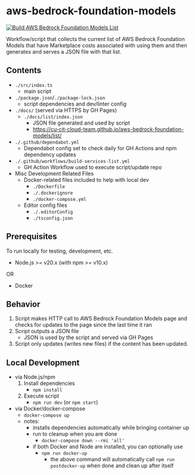 # aws-bedrock-foundation-models

[![Build AWS Bedrock Foundation Models List](https://github.com/cu-cit-cloud-team/aws-bedrock-foundation-models/actions/workflows/build-models-list.yml/badge.svg)](https://github.com/cu-cit-cloud-team/aws-bedrock-foundation-models/actions/workflows/build-models-list.yml)

Workflow/script that collects the current list of AWS Bedrock Foundation Models that have
Marketplace costs associated with using them and then generates and serves a JSON file
with that list.

## Contents

- `./src/index.ts`
  - main script
- `./package.json`/`./package-lock.json`
  - script dependencies and dev/linter config
- `./docs/` (served via HTTPS by GH Pages)
  - `./docs/list/index.json`
    - JSON file generated and used by script
    - <https://cu-cit-cloud-team.github.io/aws-bedrock-foundation-models/list/>
- `./.github/dependabot.yml`
  - Dependabot config set to check daily for GH Actions and npm dependency updates
- `./.github/workflows/build-services-list.yml`
  - GH Action Workflow used to execute script/update repo
- Misc Development Related Files
  - Docker-related files included to help with local dev
    - `./Dockerfile`
    - `./.dockerignore`
    - `./docker-compose.yml`
  - Editor config files
    - `./.editorConfig`
    - `./tsconfig.json`

## Prerequisites

To run locally for testing, development, etc.

- Node.js >= v20.x (with npm >= v10.x)

OR

- Docker

## Behavior

1. Script makes HTTP call to AWS Bedrock Foundation Models page and checks for updates to the page since the last time it ran
1. Script outputs a JSON file
    - JSON is used by the script and served via GH Pages
1. Script only updates (writes new files) if the content has been updated.

## Local Development

- via Node.js/npm
  1. Install dependencies
      - `npm install`
  1. Execute script
      - `npm run dev` (or `npm start`)
- via Docker/docker-compose
  - `docker-compose up`
  - notes:
    - installs dependencies automatically while bringing container up
    - run to cleanup when you are done
      - `docker-compose down --rmi 'all'`
    - if both Docker and Node are installed, you can optionally use
      - `npm run docker-up`
        - the above command will  automatically call `npm run postdocker-up` when done and clean up after itself
